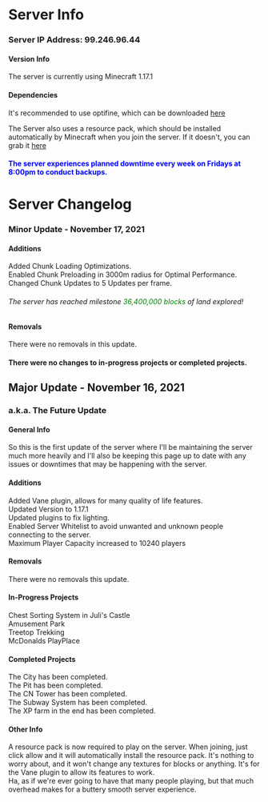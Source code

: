 # Server Info

### Server IP Address: 99.246.96.44

#### Version Info
The server is currently using Minecraft 1.17.1  

#### Dependencies
It's recommended to use optifine, which can be downloaded  [here](https://github.com/GabeThatGuy/MinecraftServer/raw/General-Info/Server-Resources/Optifine/OptiFine_1.17.1_HD_U_H1.jar "Download Optifine")  

The Server also uses a resource pack, which should be installed automatically by Minecraft when you join the server. If it doesn't, you can grab it [here](https://github.com/GabeThatGuy/MinecraftServer/raw/General-Info/Server-Resources/Resource%20Pack/vane-resource-pack.zip)  

#### <span style="color:blue">The server experiences planned downtime every week on Fridays at 8:00pm to conduct backups.</span>



# Server Changelog  

### Minor Update - November 17, 2021

#### Additions
Added Chunk Loading Optimizations.  
Enabled Chunk Preloading in 3000m radius for Optimal Performance.  
Changed Chunk Updates to 5 Updates per frame.  

###### The server has reached milestone <span style="color:green"> 36,400,000 blocks</span> of land explored!  


#### Removals
There were no removals in this update.  

#### There were no changes to in-progress projects or completed projects.


## Major Update - November 16, 2021  
### a.k.a. The Future Update  

#### General Info
So this is the first update of the server where I'll be maintaining the server much more heavily and I'll also be keeping this page up to date with any issues or downtimes that may be happening with the server.

#### Additions
Added Vane plugin, allows for many quality of life features.  
Updated Version to 1.17.1  
Updated plugins to fix lighting.  
Enabled Server Whitelist to avoid unwanted and unknown people connecting to the server.  
Maximum Player Capacity increased to 10240 players  


#### Removals
There were no removals this update.

#### In-Progress Projects
Chest Sorting System in Juli's Castle  
Amusement Park  
Treetop Trekking  
McDonalds PlayPlace  


#### Completed Projects
The City has been completed.  
The Pit has been completed.  
The CN Tower has been completed.  
The Subway System has been completed.  
The XP farm in the end has been completed.

#### Other Info
A resource pack is now required to play on the server. When joining, just click allow and it will automatically install the resource pack. It's nothing to worry about, and it won't change any textures for blocks or anything. It's for the Vane plugin to allow its features to work.  
Ha, as if we're ever going to have that many people playing, but that much overhead makes for a buttery smooth server experience.  

